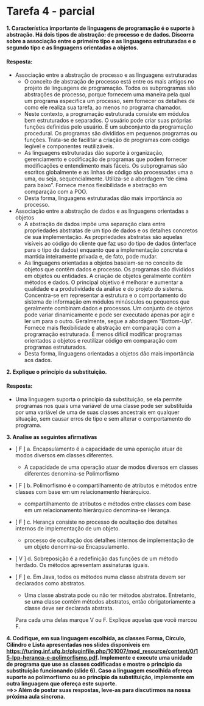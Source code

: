# Tarefa 4 - parcial

<strong>1. Característica importante de linguagens de programação é o suporte à
abstração. Há dois tipos de abstração: de processo e de dados. Discorra sobre
a associação entre o primeiro tipo e as linguagens estruturadas e o segundo
tipo e as linguagens orientadas a objetos.</strong><br>
#### Resposta:
* Associação entre a abstração de processo e as linguagens estruturadas
    *  O conceito de abstração de processo está entre os mais antigos no
        projeto de linguagens de programação. Todos os subprogramas são abstrações
        de processo, porque fornecem uma maneira pela qual um programa
        especifica um processo, sem fornecer os detalhes de como ele realiza
        sua tarefa, ao menos no programa chamador.
    * Neste contexto, a programação estruturada consiste em módulos bem
        estruturados e separados. O usuário pode criar suas próprias funções
        definidas pelo usuário. É um subconjunto da programação procedural.
        Os programas são divididos em pequenos programas ou funções. Trata-se
        de facilitar a criação de programas com código legível e componentes
        reutilizáveis.
    * As linguagens estruturadas dão suporte à organização, gerenciamento e
        codificação de programas que podem fornecer modificações e entendimento
        mais fáceis. Os subprogramas são escritos globalmente e as linhas de
        código são processadas uma a uma, ou seja, sequencialmente. Utiliza-se
        a abordagem “de cima para baixo”. Fornece menos flexibilidade e abstração
        em comparação com a POO.
    * Desta forma, linguagens estruturadas dão mais importância ao processo.
* Associação entre a abstração de dados e as linguagens orientadas a objetos
    * A abstração de dados impõe uma separação clara entre propriedades
        abstratas de um tipo de dados e os detalhes concretos de sua implementação.
        As propriedades abstratas são aquelas visíveis ao código do cliente que
        faz uso do tipo de dados (interface para o tipo de dados) enquanto que
        a implementação concreta é mantida inteiramente privada e, de fato,
        pode mudar.
    * As linguagens orientadas a objetos baseiam-se no conceito de objetos
        que contêm dados e processo. Os programas são divididos em objetos ou
        entidades. A criação de objetos geralmente contêm métodos e dados.
        O principal objetivo é melhorar e aumentar a qualidade e a produtividade
        da análise e do projeto do sistema. Concentra-se em representar a
        estrutura e o comportamento do sistema de informação em módulos minúsculos
        ou pequenos que geralmente combinam dados e processos. Um conjunto de
        objetos pode variar dinamicamente e pode ser executado apenas por agir
        e ler um para o outro. Geralmente, segue a abordagem “Bottom-Up”.
        Fornece mais flexibilidade e abstração em comparação com a programação
        estruturada. É menos difícil modificar programas orientados a objetos e
        reutilizar código em comparação com programas estruturados.
    * Desta forma, linguagens orientadas a objetos dão mais importância aos dados.
    
<strong>2. Explique o princípio da substituição.</strong><br>
#### Resposta:
* Uma linguagem suporta o princípio da substituição, se ela permite programas
    nos quais uma variável de uma classe pode ser substituída por uma variável
    de uma de suas classes ancestrais em qualquer situação, sem causar erros de
    tipo e sem alterar o comportamento do programa.

<strong>3. Analise as seguintes afirmativas</strong><br>
* [ F ] a. Encapsulamento é a capacidade de uma operação atuar de modos
diversos em classes diferentes.
    * A capacidade de uma operação atuar de modos diversos em classes
        diferentes denomina-se Polimorfismo

* [ F ] b. Polimorfismo é o compartilhamento de atributos e métodos entre
classes com base em um relacionamento hierárquico. 
    * compartilhamento de atributos e métodos entre classes com base em
        um relacionamento hierárquico denomina-se Herança.

* [ F ] c. Herança consiste no processo de ocultação dos detalhes internos de
implementação de um objeto.
    * processo de ocultação dos detalhes internos de implementação de um
        objeto denomina-se Encapsulamento.

* [ V ] d. Sobreposição é a redefinição das funções de um método herdado.
Os métodos apresentam assinaturas iguais.

* [ F ] e. Em Java, todos os métodos numa classe abstrata devem ser declarados
como abstratos.
    * Uma classe abstrata pode ou não ter métodos abstratos. Entretanto, se
        uma classe contém métodos abstratos, então obrigatoriamente a classe
        deve ser declarada abstrata.

   Para cada uma delas marque V ou F. Explique aquelas que você marcou F.


<strong>4. Codifique, em sua linguagem escolhida, as classes Forma, Círculo, Cilindro e
Lista apresentadas nos slides disponíveis em
https://turing.inf.ufg.br/pluginfile.php/101007/mod_resource/content/0/15-lpp-heranca-e-polimorfismo.pdf.
Implemente e execute uma unidade de programa que use as classes codificadas e
mostre o princípio da substituição funcionando (slide 6). Caso a linguagem
escolhida ofereça suporte ao polimorfismo ou ao princípio da substituição,
implemente em outra linguagem que ofereça este suporte.
<br>==>> Além de postar suas respostas, leve-as para discutirmos na nossa próxima aula síncrona.</strong><br>